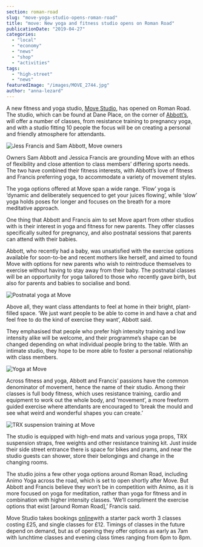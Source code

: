 ```yaml
---
section: roman-road
slug: "move-yoga-studio-opens-roman-road"
title: "move: New yoga and fitness studio opens on Roman Road"
publicationDate: "2019-04-27"
categories: 
  - "local"
  - "economy"
  - "news"
  - "shop"
  - "activities"
tags: 
  - "high-street"
  - "news"
featuredImage: "/images/MOVE_2744.jpg"
author: "anna-lezard"
---
```


A new fitness and yoga studio, [Move Studio](https://movestudiolondon.com), has opened on Roman Road. The studio, which can be found at Dane Place, on the corner of [Abbott’s](https://romanroadlondon.com/abbotts-flooring-family-interview/), will offer a number of classes, from resistance training to pregnancy yoga, and with a studio fitting 10 people the focus will be on creating a personal and friendly atmosphere for attendants.  

![Jess Francis and Sam Abbott, Move owners](/images/MOVE_0505.jpg)

Owners Sam Abbott and Jessica Francis are grounding Move with an ethos of flexibility and close attention to class members’ differing sports needs. The two have combined their fitness interests, with Abbott’s love of fitness and Francis preferring yoga, to accommodate a variety of movement styles.  

The yoga options offered at Move span a wide range. ‘Flow’ yoga is ‘dynamic and deliberately sequenced to get your juices flowing’, while ‘slow’ yoga holds poses for longer and focuses on the breath for a more meditative approach.  

One thing that Abbott and Francis aim to set Move apart from other studios with is their interest in yoga and fitness for new parents. They offer classes specifically suited for pregnancy, and also postnatal sessions that parents can attend with their babies.  

Abbott, who recently had a baby, was unsatisfied with the exercise options available for soon-to-be and recent mothers like herself, and aimed to found Move with options for new parents who wish to reintroduce themselves to exercise without having to stay away from their baby. The postnatal classes will be an opportunity for yoga tailored to those who recently gave birth, but also for parents and babies to socialise and bond.  

![Postnatal yoga at Move](/images/MOVE_0340-1024x683.jpg)

Above all, they want class attendants to feel at home in their bright, plant-filled space. ‘We just want people to be able to come in and have a chat and feel free to do the kind of exercise they want’, Abbott said.  

They emphasised that people who prefer high intensity training and low intensity alike will be welcome, and their programme’s shape can be changed depending on what individual people bring to the table. With an intimate studio, they hope to be more able to foster a personal relationship with class members.  

![Yoga at Move](/images/MOVE_0037.jpg)

Across fitness and yoga, Abbott and Francis’ passions have the common denominator of movement, hence the name of their studio. Among their classes is full body fitness, which uses resistance training, cardio and equipment to work out the whole body, and ‘movement’, a more freeform guided exercise where attendants are encouraged to ‘break the mould and see what weird and wonderful shapes you can create.’

![TRX suspension training at Move](/images/MOVE_0544-1-300x450.jpg)

The studio is equipped with high-end mats and various yoga props, TRX suspension straps, free weights and other resistance training kit. Just inside their side street entrance there is space for bikes and prams, and near the studio guests can shower, store their belongings and change in the changing rooms.  

The studio joins a few other yoga options around Roman Road, including Animo Yoga across the road, which is set to open shortly after Move. But Abbott and Francis believe they won’t be in competition with Animo, as it is more focused on yoga for meditation, rather than yoga for fitness and in combination with higher intensity classes. ‘We’ll compliment the exercise options that exist \[around Roman Road\],’ Francis said.  

Move Studio takes bookings [online](https://www.movestudiolondon.com/book-a-class)with a starter pack worth 3 classes costing £25, and single classes for £12. Timings of classes in the future depend on demand, but as of opening they offer options as early as 7am with lunchtime classes and evening class times ranging from 6pm to 8pm.  


